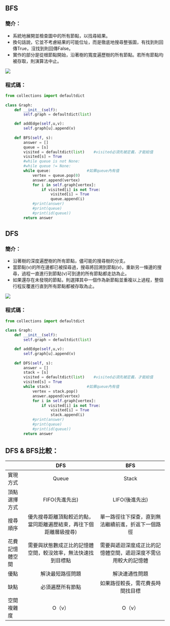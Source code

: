 ## BFS
### 簡介：
- 系統地展開並檢查圖中的所有節點，以找尋結果。
- 換句話說，它並不考慮結果的可能位址，而是徹底地搜尋整張圖，有找到則回傳True，沒找到則回傳False。
- 實作的部分是從根節點開始，沿著樹的寬度遍歷樹的所有節點。若所有節點均被存取，則演算法中止。

![](https://github.com/ching-wen123/ching-wen/blob/master/Image/BFS.png)

### 程式碼：
```python
from collections import defaultdict 
  
class Graph:    
    def __init__(self): 
        self.graph = defaultdict(list) 

    def addEdge(self,u,v): 
        self.graph[u].append(v) 
  
    def BFS(self, s): 
        answer = []
        queue = [s]
        visited = defaultdict(list)    #visited必須先被定義，才能給值
        visited[s] = True
        #while queue is not None:
        #while queue != None:
        while queue:                #如果queue內有值
            vertex = queue.pop(0)
            answer.append(vertex)
            for i in self.graph[vertex]:
                if visited[i] is not True:   
                    visited[i] = True
                    queue.append(i)
            #print(answer)
            #print(queue)
            #print(id(queue))
        return answer
```
## DFS
### 簡介：
- 沿著樹的深度遍歷樹的所有節點，儘可能的搜尋樹的分支。
- 當節點(v)的所在邊都已被探尋過，搜尋將回溯到節點(v)，重新另一條邊的搜尋，過程一直進行到節點(v)可到達的所有節點都走訪為止。
- 如果還存在未發現的節點，則選擇其中一個作為新節點並重複以上過程，整個行程反覆進行直到所有節點都被存取為止。

![](https://github.com/ching-wen123/ching-wen/blob/master/Image/DFS.png)

### 程式碼：
```python
from collections import defaultdict 
  
class Graph:    
    def __init__(self): 
        self.graph = defaultdict(list) 

    def addEdge(self,u,v): 
        self.graph[u].append(v) 
  
    def DFS(self, s):
        answer = []
        stack = [s]
        visited = defaultdict(list)    #visited必須先被定義，才能給值
        visited[s] = True
        while stack:                #如果queue內有值
            vertex = stack.pop()
            answer.append(vertex)
            for i in self.graph[vertex]:
                if visited[i] is not True:   
                    visited[i] = True
                    stack.append(i)
            #print(answer)
            #print(queue)
            #print(id(queue))
        return answer
```
## DFS & BFS比較：
|              |DFS                            |BFS                        |
|--------------|:-----------------------------:|:-------------------------:|                   
|實現方式       |Queue                          |Stack                      |  
|頂點選擇方式    |FIFO(先進先出)                  |LIFO(後進先出)               |
|搜尋順序       |優先搜尋距離頂點較近的點，當同距離遍歷結束，再往下個距離層級搜尋)|單一路徑往下探查，直到無法繼續前進，折返下一個路徑|
|花費記憶體空間  |需要與狀態數成正比的記憶體空間，較沒效率，無法快速找到目標點|需要與遞迴深度成正比的記憶體空間，遞迴深度不需佔用較大的記憶體|
|優點          |解決最短路徑問題                 |解決連通性問題                 |
|缺點          |必須遍歷所有節點                 |如果路徑較長，需花費長時間找目標  |
|空間複雜度     |O（v）                         |O（v）                       |

